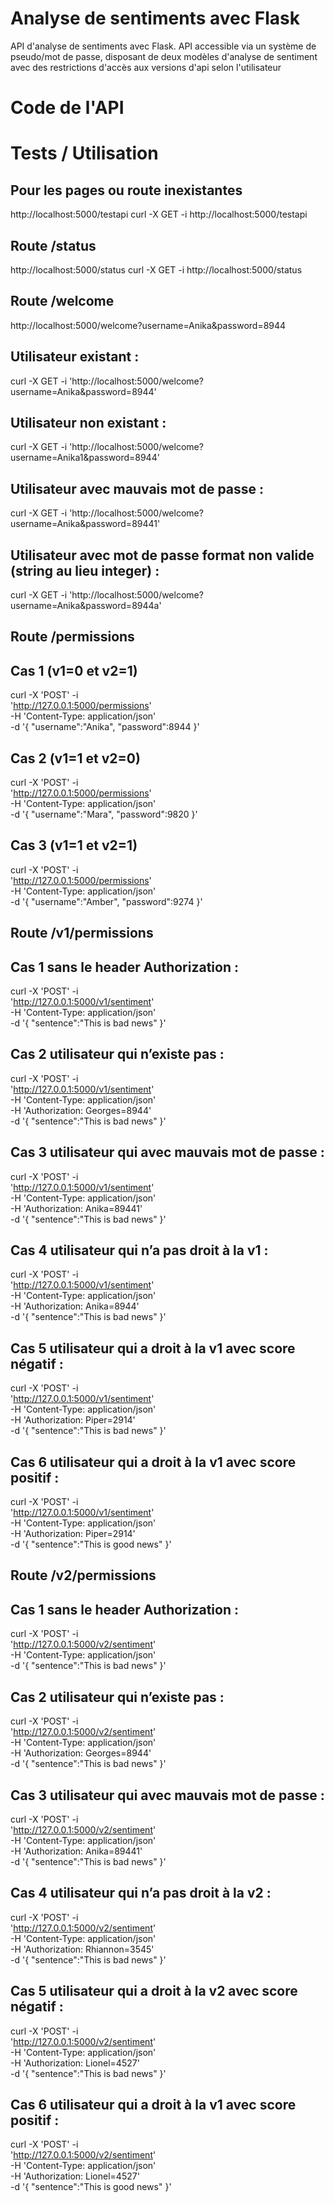 # Analyse de sentiments avec Flask
API d'analyse de sentiments avec Flask. 
API accessible via un système de pseudo/mot de passe, disposant de deux modèles d'analyse de sentiment avec des restrictions d'accès aux versions d'api selon l'utilisateur

# Code de l'API

# Tests / Utilisation

## Pour les pages ou route inexistantes 
http://localhost:5000/testapi
curl -X GET -i http://localhost:5000/testapi

## Route /status
http://localhost:5000/status
curl -X GET -i http://localhost:5000/status

## Route /welcome
http://localhost:5000/welcome?username=Anika&password=8944

## Utilisateur existant :
curl -X GET -i 'http://localhost:5000/welcome?username=Anika&password=8944'

## Utilisateur non existant :
curl -X GET -i 'http://localhost:5000/welcome?username=Anika1&password=8944'

## Utilisateur avec mauvais mot de passe :
curl -X GET -i 'http://localhost:5000/welcome?username=Anika&password=89441'

## Utilisateur avec mot de passe format non valide (string au lieu integer) :
curl -X GET -i 'http://localhost:5000/welcome?username=Anika&password=8944a'

## Route /permissions
## Cas 1 (v1=0 et v2=1)
curl -X 'POST' -i \
  'http://127.0.0.1:5000/permissions' \
  -H 'Content-Type: application/json' \
  -d '{
    "username":"Anika",
    "password":8944
}'

## Cas 2 (v1=1 et v2=0)
curl -X 'POST' -i \
  'http://127.0.0.1:5000/permissions' \
  -H 'Content-Type: application/json' \
  -d '{
    "username":"Mara",
    "password":9820
}'

## Cas 3 (v1=1 et v2=1)
curl -X 'POST' -i \
  'http://127.0.0.1:5000/permissions' \
  -H 'Content-Type: application/json' \
  -d '{
    "username":"Amber",
    "password":9274
}'

## Route /v1/permissions
## Cas 1 sans le header Authorization :
curl -X 'POST' -i \
  'http://127.0.0.1:5000/v1/sentiment' \
  -H 'Content-Type: application/json' \
  -d '{
    "sentence":"This is bad news"
}'

## Cas 2 utilisateur qui n’existe pas :
curl -X 'POST' -i \
  'http://127.0.0.1:5000/v1/sentiment' \
  -H 'Content-Type: application/json' \
  -H 'Authorization: Georges=8944'\
  -d '{
    "sentence":"This is bad news"
}'

## Cas 3 utilisateur qui avec mauvais mot de passe :
curl -X 'POST' -i \
  'http://127.0.0.1:5000/v1/sentiment' \
  -H 'Content-Type: application/json' \
  -H 'Authorization: Anika=89441'\
  -d '{
    "sentence":"This is bad news"
}'

## Cas 4 utilisateur qui n’a pas droit à la v1 :
curl -X 'POST' -i \
  'http://127.0.0.1:5000/v1/sentiment' \
  -H 'Content-Type: application/json' \
  -H 'Authorization: Anika=8944'\
  -d '{
    "sentence":"This is bad news"
}'

## Cas 5 utilisateur qui a droit à la v1 avec score négatif :
curl -X 'POST' -i \
  'http://127.0.0.1:5000/v1/sentiment' \
  -H 'Content-Type: application/json' \
  -H 'Authorization: Piper=2914'\
  -d '{
    "sentence":"This is bad news"
}'

## Cas 6 utilisateur qui a droit à la v1 avec score positif :
curl -X 'POST' -i \
  'http://127.0.0.1:5000/v1/sentiment' \
  -H 'Content-Type: application/json' \
  -H 'Authorization: Piper=2914'\
  -d '{
    "sentence":"This is good news"
}'

## Route /v2/permissions
## Cas 1 sans le header Authorization :
curl -X 'POST' -i \
  'http://127.0.0.1:5000/v2/sentiment' \
  -H 'Content-Type: application/json' \
  -d '{
    "sentence":"This is bad news"
}'

## Cas 2 utilisateur qui n’existe pas :
curl -X 'POST' -i \
  'http://127.0.0.1:5000/v2/sentiment' \
  -H 'Content-Type: application/json' \
  -H 'Authorization: Georges=8944'\
  -d '{
    "sentence":"This is bad news"
}'

## Cas 3 utilisateur qui avec mauvais mot de passe :
curl -X 'POST' -i \
  'http://127.0.0.1:5000/v2/sentiment' \
  -H 'Content-Type: application/json' \
  -H 'Authorization: Anika=89441'\
  -d '{
    "sentence":"This is bad news"
}'

## Cas 4 utilisateur qui n’a pas droit à la v2 :
curl -X 'POST' -i \
  'http://127.0.0.1:5000/v2/sentiment' \
  -H 'Content-Type: application/json' \
  -H 'Authorization: Rhiannon=3545'\
  -d '{
    "sentence":"This is bad news"
}'

## Cas 5 utilisateur qui a droit à la v2 avec score négatif :
curl -X 'POST' -i \
  'http://127.0.0.1:5000/v2/sentiment' \
  -H 'Content-Type: application/json' \
  -H 'Authorization: Lionel=4527'\
  -d '{
    "sentence":"This is bad news"
}'

## Cas 6 utilisateur qui a droit à la v1 avec score positif :
curl -X 'POST' -i \
  'http://127.0.0.1:5000/v2/sentiment' \
  -H 'Content-Type: application/json' \
  -H 'Authorization: Lionel=4527'\
  -d '{
    "sentence":"This is good news"
}'
